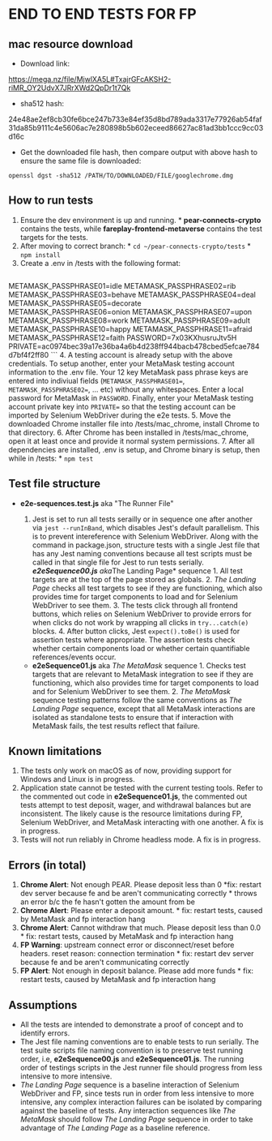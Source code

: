 # END TO END TESTS FOR FP

## mac resource download

* Download link:

<https://mega.nz/file/MjwlXA5L#TxajrGFcAKSH2-riMR_OY2UdvX7JRrXWd2QpDr1t7Qk>

* sha512 hash:

24e48ae2ef8cb30fe6bce247b733e84ef35d8bd789ada3317e77926ab54faf31da85b9111c4e5606ac7e280898b5b602eceed86627ac81ad3bb1ccc9cc03d16c

* Get the downloaded file hash, then compare output with above hash to ensure the same file is downloaded:

`openssl dgst -sha512 /PATH/TO/DOWNLOADED/FILE/googlechrome.dmg`

## How to run tests

  1. Ensure the dev environment is up and running.
    *  **pear-connects-crypto** contains the tests, while **fareplay-frontend-metaverse** contains the test targets for the tests. 
  2. After moving to correct branch:
    *  `cd ~/pear-connects-crypto/tests`
    *  `npm install`
  3. Create a .env in /tests with the following format:
      ```

METAMASK_PASSPHRASE01=idle
METAMASK_PASSPHRASE02=rib
METAMASK_PASSPHRASE03=behave
METAMASK_PASSPHRASE04=deal
METAMASK_PASSPHRASE05=decorate
METAMASK_PASSPHRASE06=onion
METAMASK_PASSPHRASE07=upon
METAMASK_PASSPHRASE08=work
METAMASK_PASSPHRASE09=adult
METAMASK_PASSPHRASE10=happy
METAMASK_PASSPHRASE11=afraid
METAMASK_PASSPHRASE12=faith
PASSWORD=7x03KXhusruJtv5H
PRIVATE=ac0974bec39a17e36ba4a6b4d238ff944bacb478cbed5efcae784d7bf4f2ff80
      ```
  4.  A testing account is already setup with the above credentials. To setup another, enter your MetaMask testing account information to the .env file. Your 12 key MetaMask pass phrase keys are entered into indiviual fields (`METAMASK_PASSPHRASE01=`, `METAMASK_PASSPHRASE02=`, ... etc) without any whitespaces. Enter a local password for MetaMask in `PASSWORD`. Finally, enter your MetaMask testing account private key into `PRIVATE=` so that the testing account can be imported by Selenium WebDriver during the e2e tests.
  5.  Move the downloaded Chrome installer file into /tests/mac_chrome, install Chrome to that directory.
  6.  After Chrome has been installed in /tests/mac_chrome, open it at least once and provide it normal system permissions.
  7.  After all dependencies are installed, .env is setup, and Chrome binary is setup, then while in /tests:
    *  `npm test`

## Test file structure

* **e2e-sequences.test.js** aka "The Runner File"
    1.  Jest is set to run all tests serailly or in sequence one after another via `jest --runInBand`, which disables Jest's default parallelism. This is to prevent intereference with Selenium WebDriver. Along with the command in package.json, structure tests with a single Jest file that has any Jest naming conventions because all test scripts must be called in that single file for Jest to run tests serially.
    ***e2eSequence00.js** aka*The Landing Page* sequence
      1. All test targets are at the top of the page stored as globals.
      2. *The Landing Page* checks all test targets to see if they are functioning, which also provides time for target components to load and for Selenium WebDriver to see them.
      3. The tests click through all frontend buttons, which relies on Selenium WebDriver to provide errors for when clicks do not work by wrapping all clicks in `try...catch(e)` blocks.
      4. After button clicks, Jest `expect().toBe()` is used for assertion tests where appropriate. The assertion tests check whether certain components load or whether certain quantifiable references/events occur.

    *  **e2eSequence01.js** aka *The MetaMask* sequence
      1.  Checks test targets that are relevant to MetaMask integration to see if they are functioning, which also provides time for target components to load and for Selenium WebDriver to see them.
      2.  *The MetaMask* sequence testing patterns follow the same conventions as *The Landing Page* sequence, except that all MetaMask interactions are isolated as standalone tests to ensure that if interaction with MetaMask fails, the test results reflect that failure.

## Known limitations

  1. The tests only work on macOS as of now, providing support for Windows and Linux is in progress.
  2. Application state cannot be tested with the current testing tools. Refer to the commented out code in **e2eSequence01.js**, the commented out tests attempt to test deposit, wager, and withdrawal balances but are inconsistent. The likely cause is the resource limitations during FP, Selenium WebDriver, and MetaMask interacting with one another. A fix is in progress.
  3. Tests will not run reliably in Chrome headless mode. A fix is in progress.

## Errors (in total)

  1. **Chrome Alert**: Not enough PEAR. Please deposit less than 0
    *fix: restart dev server because fe and be aren't communicating correctly
    *  throws an error b/c the fe hasn't gotten the amount from be
  2. **Chrome Alert**: Please enter a deposit amount.
    *  fix: restart tests, caused by MetaMask and fp interaction hang
  3. **Chrome Alert**: Cannot withdraw that much. Please deposit less than 0.0
    *  fix: restart tests, caused by MetaMask and fp interaction hang
  4. **FP Warning**: upstream connect error or disconnect/reset before headers. reset reason: connection termination
    *  fix: restart dev server because fe and be aren't communicating correctly
  5. **FP Alert**: Not enough in deposit balance. Please add more funds
    *  fix: restart tests, caused by MetaMask and fp interaction hang

## Assumptions

* All the tests are intended to demonstrate a proof of concept and to identify errors.
* The Jest file naming conventions are to enable tests to run serially. The test suite scripts file naming convention is to preserve test running order, i.e, **e2eSequence00.js** and **e2eSequence01.js**. The running order of testings scripts in the Jest runner file should progress from less intensive to more intensive.
* *The Landing Page* sequence is a baseline interaction of Selenium WebDriver and FP, since tests run in order from less intensive to more intensive, any complex interaction failures can be isolated by comparing against the baseline of tests. Any interaction sequences like *The MetaMask* should follow *The Landing Page* sequence in order to take advantage of *The Landing Page* as a baseline reference.
